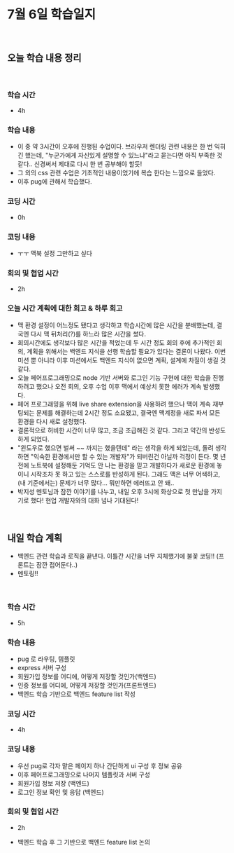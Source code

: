 # 7월 6일 학습일지

<br/>

## 오늘 학습 내용 정리

<br/>

### 학습 시간

- 4h

### 학습 내용

- 이 중 약 3시간이 오후에 진행된 수업이다. 브라우저 렌더링 관련 내용은 한 번 익히긴 했는데, "누군가에게 자신있게 설명할 수 있느냐"라고 묻는다면 아직 부족한 것 같다.. 신경써서 제대로 다시 한 번 공부해야 할듯!
- 그 외의 css 관련 수업은 기초적인 내용이었기에 복습 한다는 느낌으로 들었다.
- 이후 pug에 관해서 학습했다.

### 코딩 시간  

- 0h

### 코딩 내용

- ㅜㅜ 맥북 설정 그만하고 싶다

### 회의 및 협업 시간

- 2h

### 오늘 시간 계획에 대한 회고 & 하루 회고

- 맥 환경 설정이 어느정도 됐다고 생각하고 학습시간에 많은 시간을 분배했는데, 결국엔 다시 맥 뒤처리(?)를 하느라 많은 시간을 썼다.
- 회의시간에도 생각보다 많은 시간을 적었는데 두 시간 정도 회의 후에 추가적인 회의, 계획을 위해서는 백엔드 지식을 선행 학습할 필요가 있다는 결론이 나왔다. 이번 미션 뿐 아니라 이후 미션에서도 백엔드 지식이 없으면 계획, 설계에 차질이 생길 것 같다.
- 오늘 페어프로그래밍으로 node 기반 서버와 로그인 기능 구현에 대한 학습을 진행하려고 했으나 오전 회의, 오후 수업 이후 맥에서 예상치 못한 에러가 계속 발생했다.
- 페어 프로그래밍을 위해 live share extension을 사용하려 했으나 맥이 계속 재부팅되는 문제를 해결하는데 2시간 정도 소요됐고, 결국엔 맥계정을 새로 파서 모든 환경을 다시 새로 설정했다.
- 결론적으로 허비한 시간이 너무 많고, 조금 조급해진 것 같다. 그리고 약간의 반성도 하게 되었다.
- "윈도우로 했으면 벌써 ~~ 까지는 했을텐데" 라는 생각을 하게 되었는데, 돌려 생각하면 "익숙한 환경에서만 할 수 있는 개발자"가 되버린건 아닐까 걱정이 든다. 몇 년전에 노트북에 설정해둔 기억도 안 나는 환경을 믿고 개발하다가 새로운 환경에 놓이니 시작조차 못 하고 있는 스스로를 반성하게 된다. 그래도 맥은 너무 어색하고, (내 기준에서는) 문제가 너무 많다... 뭐만하면 에러뜨고 안 돼..
- 박지성 멘토님과 잠깐 이야기를 나누고, 내일 오후 3시에 화상으로 첫 만남을 가지기로 했다! 현업 개발자와의 대화 넘나 기대된다!

<br/>

## 내일 학습 계획

- 백엔드 관련 학습과 로직을 끝낸다. 이틀간 시간을 너무 지체했기에 불꽃 코딩!! (프론트는 잠깐 접어둔다..)
- 멘토링!!


<br/>

### 학습 시간

- 5h

### 학습 내용

- pug 로 라우팅, 템플릿 
- express 서버 구성 
- 회원가입 정보를 어디에, 어떻게 저장할 것인가(백엔드) 
- 인증 정보를 어디에, 어떻게 저장할 것인가(프론트엔드) 
- 백엔드 학습 기반으로 백엔드 feature list 작성

### 코딩 시간

- 4h

### 코딩 내용

- 우선 pug로 각자 맡은 페이지 하나 간단하게 ui 구성 후 정보 공유 
- 이후 페어프로그래밍으로 나머지 템플릿과 서버 구성 
- 회원가입 정보 저장 (백엔드)
- 로그인 정보 확인 및 응답 (백엔드)

### 회의 및 협업 시간

- 2h 

- 백엔드 학습 후 그 기반으로 백엔드 feature list 논의 
